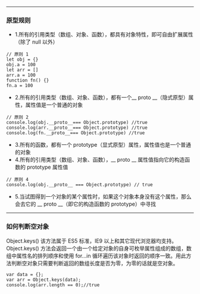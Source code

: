  ---
### 原型规则
- 1.所有的引用类型（数组、对象、函数），都具有对象特性，即可自由扩展属性（除了 null 以外）
```
// 原则 1
let obj = {}
obj.a = 100
let arr = []
arr.a = 100
function fn() {}
fn.a = 100
```
- 2.所有的引用类型（数组、对象、函数），都有一个__ proto __（隐式原型）属性，属性值是一个普通的对象
```
// 原则 2
console.log(obj.__proto__=== Object.prototype) //true
console.log(arr.__proto__=== Object.prototype) //true
console.log(fn.__proto__=== Object.prototype) //true
```
- 3.所有的函数，都有一个 prototype（显式原型）属性，属性值也是一个普通的对象
- 4.所有的引用类型（数组、对象、函数），__ proto __ 属性值指向它的构造函数的 prototype 属性值
```
// 原则 4
console.log(obj.__proto__ === Object.prototype) // true
```
- 5.当试图得到一个对象的某个属性时，如果这个对象本身没有这个属性，那么会去它的 __ proto __（即它的构造函数的 prototype）中寻找
---

### 如何判断空对象

Object.keys()
该方法属于 ES5 标准，IE9 以上和其它现代浏览器均支持。Object.keys() 方法会返回一个由一个给定对象的自身可枚举属性组成的数组，数组中属性名的排列顺序和使用 for…in 循环遍历该对象时返回的顺序一致。用此方法判断空对象只需要判断返回的数组长度是否为零，为零的话就是空对象。
```
var data = {};
var arr = Object.keys(data);
console.log(arr.length == 0);//true
```

